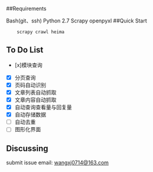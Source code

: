 ##Requirements

Bash(git、ssh)
Python 2.7
Scrapy
openpyxl
##Quick Start

```shell
    scrapy crawl heima
```
## To Do List
- [x]模块查询
- [x] 分页查询
- [x] 页码自动识别
- [x] 文章列表自动抓取
- [x] 文章内容自动抓取
- [x] 自动查询查看量与回复量
- [x] 自动存储数据
- [ ] 自动去重 
- [ ] 图形化界面

## Discussing

submit issue
email: wangxj0714@163.com


